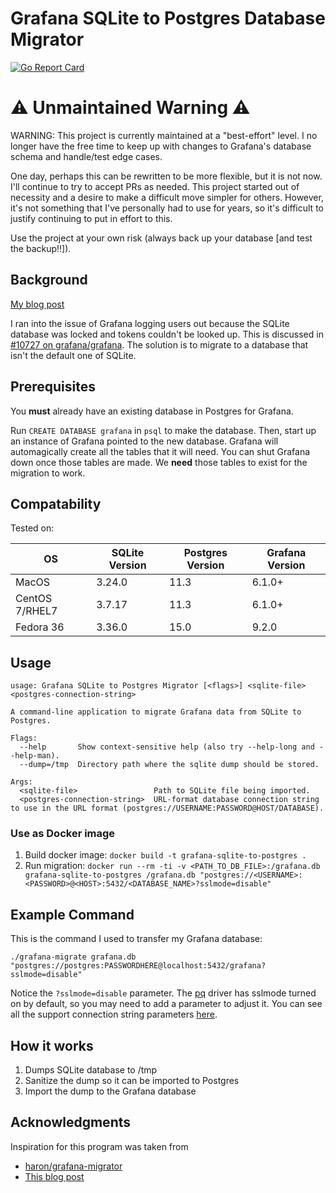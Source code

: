 # Grafana SQLite to Postgres Database Migrator

[![Go Report Card](https://goreportcard.com/badge/github.com/wbh1/grafana-sqlite-to-postgres)](https://goreportcard.com/report/github.com/wbh1/grafana-sqlite-to-postgres)

# ⚠️ Unmaintained Warning ⚠️ 
WARNING: This project is currently maintained at a "best-effort" level. I no longer have the free time to keep up with changes to Grafana's database schema and handle/test edge cases.

One day, perhaps this can be rewritten to be more flexible, but it is not now. I'll continue to try to accept PRs as needed. This project started out of necessity and a desire to make a difficult move simpler for others. However, it's not something that I've personally had to use for years, so it's difficult to justify continuing to put in effort to this.

Use the project at your own risk (always back up your database [and test the backup!!]). 
## Background
[My blog post](https://wbhegedus.me/migrating-grafanas-database-from-sqlite-to-postgres/)

I ran into the issue of Grafana logging users out because the SQLite database was locked and tokens couldn't be looked up. This is discussed in [#10727 on grafana/grafana](https://github.com/grafana/grafana/issues/10727#issuecomment-479378941). The solution is to migrate to a database that isn't the default one of SQLite.

## Prerequisites
You **must** already have an existing database in Postgres for Grafana.

Run `CREATE DATABASE grafana` in `psql` to make the database. Then, start up an instance of Grafana pointed to the new database. Grafana will automagically create all the tables that it will need. You can shut Grafana down once those tables are made. We **need** those tables to exist for the migration to work.

## Compatability
Tested on:

| OS             | SQLite Version | Postgres Version | Grafana Version |
| -------------- | -------------- | ---------------- | --------------- |
| MacOS          | 3.24.0         | 11.3             | 6.1.0+          |
| CentOS 7/RHEL7 | 3.7.17         | 11.3             | 6.1.0+          |
| Fedora 36      | 3.36.0         | 15.0             | 9.2.0           |

## Usage
```
usage: Grafana SQLite to Postgres Migrator [<flags>] <sqlite-file> <postgres-connection-string>

A command-line application to migrate Grafana data from SQLite to Postgres.

Flags:
  --help       Show context-sensitive help (also try --help-long and --help-man).
  --dump=/tmp  Directory path where the sqlite dump should be stored.

Args:
  <sqlite-file>                 Path to SQLite file being imported.
  <postgres-connection-string>  URL-format database connection string to use in the URL format (postgres://USERNAME:PASSWORD@HOST/DATABASE).
```
### Use as Docker image
1. Build docker image: `docker build -t grafana-sqlite-to-postgres .`
2. Run migration: `docker run --rm -ti -v <PATH_TO_DB_FILE>:/grafana.db grafana-sqlite-to-postgres /grafana.db "postgres://<USERNAME>:<PASSWORD>@<HOST>:5432/<DATABASE_NAME>?sslmode=disable"`

## Example Command
This is the command I used to transfer my Grafana database:
```
./grafana-migrate grafana.db "postgres://postgres:PASSWORDHERE@localhost:5432/grafana?sslmode=disable"
```
Notice the `?sslmode=disable` parameter. The [pq](https://github.com/lib/pq) driver has sslmode turned on by default, so you may need to add a parameter to adjust it. You can see all the support connection string parameters [here](https://godoc.org/github.com/lib/pq#hdr-Connection_String_Parameters).

## How it works
1. Dumps SQLite database to /tmp
2. Sanitize the dump so it can be imported to Postgres
3. Import the dump to the Grafana database

## Acknowledgments
Inspiration for this program was taken from
- [haron/grafana-migrator](https://github.com/haron/grafana-migrator)
- [This blog post](https://0x63.me/migrating-grafana-from-sqlite-to-postgresql/)
